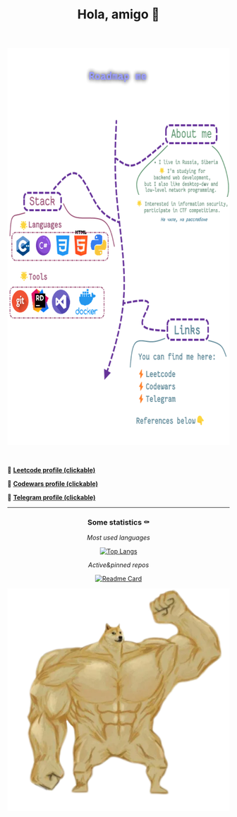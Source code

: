 # <p align="center">Hola, amigo 👋 </p>
<br/>

<p align="center" >
  <img  width="700" height="900" src="./root/roadmap.png"></img>
</p>
<br/>

🔸 [**Leetcode profile (clickable)**](https://leetcode.com/blvckmarker)

🔸 [**Codewars profile (clickable)**](https://www.codewars.com/users/blvckmarker)

🔸 [**Telegram profile (clickable)**](https://t.me/blvckmarker)
<hr/>

### <p align="center">Some statistics ⚰</p>

<div align="center">
  
*<p>Most used languages</p>*
  
[![Top Langs](https://github-readme-stats.vercel.app/api/top-langs/?username=blvckmarker&hide=fortran)](https://github.com/anuraghazra/github-readme-stats)
</div>


*<p align="center">Active&pinned repos</p>*
<div align="center">
  
[![Readme Card](https://github-readme-stats.vercel.app/api/pin/?username=blvckmarker&repo=extremeparse&show_owner=true&theme=aura)](https://github.com/anuraghazra/github-readme-stats)
</div>
 
<p align="center">
<img src="https://github.com/blvckmarker/blvckmarker/blob/main/root/sticker.png"/>
</p>
